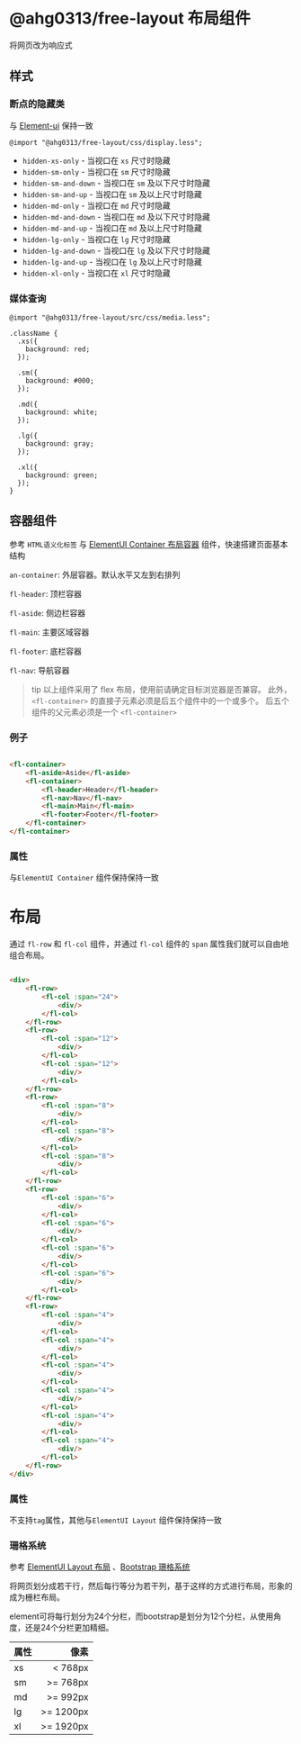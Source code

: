 # @ahg0313/free-layout 布局组件

将网页改为响应式

## 样式
### 断点的隐藏类
与 [Element-ui](https://element-plus.org/zh-CN/component/layout.html#%E5%9F%BA%E4%BA%8E%E6%96%AD%E7%82%B9%E7%9A%84%E9%9A%90%E8%97%8F%E7%B1%BB) 保持一致
```
@import "@ahg0313/free-layout/css/display.less";
```

* `hidden-xs-only` - 当视口在 `xs` 尺寸时隐藏
* `hidden-sm-only` - 当视口在 `sm` 尺寸时隐藏
* `hidden-sm-and-down` - 当视口在 `sm` 及以下尺寸时隐藏
* `hidden-sm-and-up` - 当视口在 `sm` 及以上尺寸时隐藏
* `hidden-md-only` - 当视口在 `md` 尺寸时隐藏
* `hidden-md-and-down` - 当视口在 `md` 及以下尺寸时隐藏
* `hidden-md-and-up` - 当视口在 `md` 及以上尺寸时隐藏
* `hidden-lg-only` - 当视口在 `lg` 尺寸时隐藏
* `hidden-lg-and-down` - 当视口在 `lg` 及以下尺寸时隐藏
* `hidden-lg-and-up` - 当视口在 `lg` 及以上尺寸时隐藏
* `hidden-xl-only` - 当视口在 `xl` 尺寸时隐藏

### 媒体查询
```less
@import "@ahg0313/free-layout/src/css/media.less";

.className {
  .xs({
    background: red;
  });
  
  .sm({
    background: #000;
  });
  
  .md({
    background: white;
  });
  
  .lg({
    background: gray;
  });
  
  .xl({
    background: green;
  });
}
```

## 容器组件

参考 `HTML语义化标签` 与 [ElementUI Container 布局容器](https://element-plus.org/zh-CN/component/container.html)
组件，快速搭建页面基本结构

`an-container`: 外层容器。默认水平又左到右排列

`fl-header`: 顶栏容器

`fl-aside`: 侧边栏容器

`fl-main`: 主要区域容器

`fl-footer`: 底栏容器

`fl-nav`: 导航容器

> tip
> 以上组件采用了 flex 布局，使用前请确定目标浏览器是否兼容。 此外， `<fl-container>` 的直接子元素必须是后五个组件中的一个或多个。
> 后五个组件的父元素必须是一个 `<fl-container>`

### 例子

[//]: # (![]&#40;container.png&#41;)

```html

<fl-container>
    <fl-aside>Aside</fl-aside>
    <fl-container>
        <fl-header>Header</fl-header>
        <fl-nav>Nav</fl-nav>
        <fl-main>Main</fl-main>
        <fl-footer>Footer</fl-footer>
    </fl-container>
</fl-container>
```

### 属性

与`ElementUI Container` 组件保持保持一致

# 布局

通过 `fl-row` 和 `fl-col` 组件，并通过  `fl-col` 组件的 `span` 属性我们就可以自由地组合布局。

```html

<div>
    <fl-row>
        <fl-col :span="24">
            <div/>
        </fl-col>
    </fl-row>
    <fl-row>
        <fl-col :span="12">
            <div/>
        </fl-col>
        <fl-col :span="12">
            <div/>
        </fl-col>
    </fl-row>
    <fl-row>
        <fl-col :span="8">
            <div/>
        </fl-col>
        <fl-col :span="8">
            <div/>
        </fl-col>
        <fl-col :span="8">
            <div/>
        </fl-col>
    </fl-row>
    <fl-row>
        <fl-col :span="6">
            <div/>
        </fl-col>
        <fl-col :span="6">
            <div/>
        </fl-col>
        <fl-col :span="6">
            <div/>
        </fl-col>
        <fl-col :span="6">
            <div/>
        </fl-col>
    </fl-row>
    <fl-row>
        <fl-col :span="4">
            <div/>
        </fl-col>
        <fl-col :span="4">
            <div/>
        </fl-col>
        <fl-col :span="4">
            <div/>
        </fl-col>
        <fl-col :span="4">
            <div/>
        </fl-col>
        <fl-col :span="4">
            <div/>
        </fl-col>
        <fl-col :span="4">
            <div/>
        </fl-col>
    </fl-row>
</div>
```

[//]: # (![]&#40;Layout.png&#41;)

### 属性

不支持`tag`属性，其他与`ElementUI Layout` 组件保持保持一致

### 珊格系统

参考 [ElementUI Layout 布局](https://element-plus.org/zh-CN/component/layout.html)
、[Bootstrap 珊格系统](https://v4.bootcss.com/docs/layout/grid/)

将网页划分成若干行，然后每行等分为若干列，基于这样的方式进行布局，形象的成为栅栏布局。

element可将每行划分为24个分栏，而bootstrap是划分为12个分栏，从使用角度，还是24个分栏更加精细。

|属性|像素|
|:-|-:|
|xs|< 768px|
|sm|>= 768px|
|md|>= 992px|
|lg|>= 1200px|
|xl|>= 1920px|
